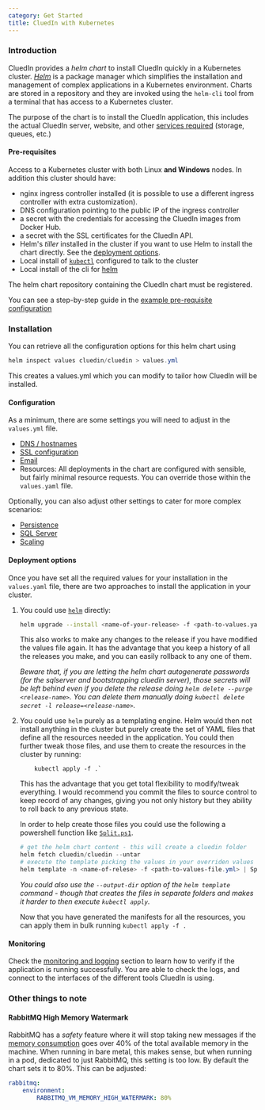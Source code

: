 ```yaml
---
category: Get Started
title: CluedIn with Kubernetes
---
```


### Introduction

CluedIn provides a *helm chart* to install CluedIn quickly in a Kubernetes cluster. [*Helm*](https://helm.sh/) is a package manager which simplifies the installation and management of complex applications in a Kubernetes environment. Charts are stored in a repository and they are invoked using the `helm-cli` tool from a terminal that has access to a Kubernetes cluster.

The purpose of the chart is to install the CluedIn application, this includes the actual CluedIn server, website, and other [services required](/docs/0-gettingStarted/0-default.html) (storage, queues, etc.)

#### Pre-requisites

Access to a Kubernetes cluster with both Linux **and Windows** nodes. In addition this cluster should have:
- nginx ingress controller installed (it is possible to use a different ingress controller with extra customization).
- DNS configuration pointing to the public IP of the ingress controller
- a secret with the credentials for accessing the CluedIn images from Docker Hub.
- a secret with the SSL certificates for the CluedIn API.
- Helm's *tiller* installed in the cluster if you want to use Helm to install the chart directly. See the [deployment options](#deployment-options).
- Local install of [`kubectl`](https://kubernetes.io/docs/tasks/tools/install-kubectl/#install-kubectl) configured to talk to the cluster
- Local install of the cli for [helm](https://helm.sh/)


The helm chart repository containing the CluedIn chart must be registered. 

You can see a step-by-step guide in the [example pre-requisite configuration](/docs/0-gettingStarted/kubernetes-sample-prerequisites.html)



### Installation

You can retrieve all the configuration options for this helm chart using 

```powershell
helm inspect values cluedin/cluedin > values.yml
```

This creates a values.yml which you can modify to tailor how CluedIn will be installed.

#### Configuration

As a minimum, there are some settings you will need to adjust in the `values.yml` file.

- [DNS / hostnames](/docs/0-gettingStarted/dns-hostnames.html)
- [SSL configuration](/docs/0-gettingStarted/ssl.html)
- [Email](/docs/0-gettingStarted/email.html)
- Resources: All deployments in the chart are configured with sensible, but fairly minimal resource requests. You can override those within the `values.yaml` file.

Optionally, you can also adjust other settings to cater for more complex scenarios:
- [Persistence](/docs/0-gettingStarted/persistence.html)
- [SQL Server](/docs/0-gettingStarted/sqlserver.html)
- [Scaling](/docs/0-gettingStarted/scaling.html)

#### Deployment options

Once you have set all the required values for your installation in the `values.yaml` file, there are two approaches to install the application in your cluster.

1. You could use [`helm`](https://helm.sh/docs/helm/#helm-upgrade) directly:

    ```bash
    helm upgrade --install <name-of-your-release> -f <path-to-values.yaml> cluedin/cluedin
    ```

    This also works to make any changes to the release if you have modified the values file again. It has the advantage that you keep a history of all the releases you make, and you can easily rollback to any one of them.

    *Beware that, if you are letting the helm chart autogenerate passwords (for the sqlserver and bootstrapping cluedin server), those secrets will be left behind even if you delete the release doing `helm delete --purge <release-name>`. You can delete them manually doing `kubectl delete secret -l release=<release-name>`.*

1. You could use `helm` purely as a templating engine. Helm would then not install anything in the cluster but purely create the set of YAML files that define all the resources needed in the application. You could then further tweak those files, and use them to create the resources in the cluster by running:
    ```shell
        kubectl apply -f .`
    ```

    This has the advantage that you get total flexibility to modify/tweak everything. I would recommend you commit the files to source control to keep record of any changes, giving you not only history but they ability to roll back to any previous state.

    In order to help create those files you could use the following a powershell function like [`Split.ps1`](https://bit.ly/2m3a1Bj).

    ```powershell
    # get the helm chart content - this will create a cluedin folder
    helm fetch cluedin/cluedin --untar
    # execute the template picking the values in your overriden values file
    helm template -n <name-of-relese> -f <path-to-values-file.yml> | Split.ps1 -Discard 'cluedin/templates/'
    ```

    _You could also use the `--output-dir` option of the `helm template` command - though that creates the  files in separate folders and makes it harder to then execute `kubectl apply`._

    Now that you have generated the manifests for all the resources, you can apply them in bulk running `kubectl apply -f .`

#### Monitoring

Check the [monitoring and logging](/docs/0-gettingStarted/monitoring.html) section to learn how to verify if the application is running successfully. You are able to check the logs, and connect to the interfaces of the different tools CluedIn is using.

### Other things to note

#### RabbitMQ High Memory Watermark
RabbitMQ has a _safety_ feature where it will stop taking new messages if the [memory consumption](https://www.rabbitmq.com/memory.html) goes over 40% of the total available memory in the machine. When running in bare metal, this makes sense, but when running  in a pod, dedicated to just RabbitMQ, this setting is too low. By default the chart sets it to 80%. This can be adjusted:

```yaml
rabbitmq:
    environment:
        RABBITMQ_VM_MEMORY_HIGH_WATERMARK: 80%
```

